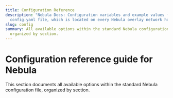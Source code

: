 ```yaml
---
title: Configuration Reference
description: "Nebula Docs: Configuration variables and example values for the
  config.yaml file, which is located on every Nebula overlay network host"
slug: config
summary: All available options within the standard Nebula configuration file,
  organized by section.
---
```

# Configuration reference guide for Nebula

This section documents all available options within the standard Nebula configuration file, organized by section.